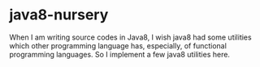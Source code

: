 # java8-nursery

When I am writing source codes in Java8, I wish java8 had some utilities which other programming language has, especially, of functional programming languages. So I implement a few java8 utilities here. 
